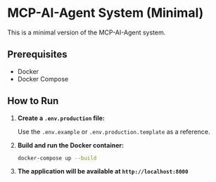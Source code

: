 # MCP-AI-Agent System (Minimal)

This is a minimal version of the MCP-AI-Agent system.

## Prerequisites

- Docker
- Docker Compose

## How to Run

1.  **Create a `.env.production` file:**

    Use the `.env.example` or `.env.production.template` as a reference.

2.  **Build and run the Docker container:**

    ```bash
    docker-compose up --build
    ```

3.  **The application will be available at `http://localhost:8000`**
